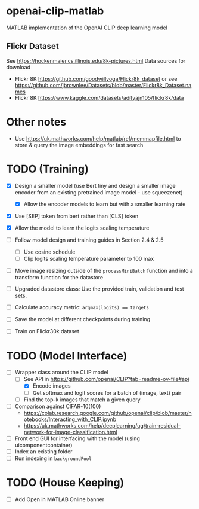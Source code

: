 # openai-clip-matlab
MATLAB implementation of the OpenAI CLIP deep learning model

## Flickr Dataset
See https://hockenmaier.cs.illinois.edu/8k-pictures.html 
Data sources for download
* Flickr 8K https://github.com/goodwillyoga/Flickr8k_dataset or see https://github.com/jbrownlee/Datasets/blob/master/Flickr8k_Dataset.names 
* Flickr 8K https://www.kaggle.com/datasets/adityajn105/flickr8k/data 

# Other notes
* Use https://uk.mathworks.com/help/matlab/ref/memmapfile.html to store & query the image embeddings for fast search

# TODO (Training)
- [x] Design a smaller model (use Bert tiny and design a smaller image encoder from an existing pretrained image model - use squeezenet)
    - [x] Allow the encoder models to learn but with a smaller learning rate
- [x] Use [SEP] token from bert rather than [CLS] token
- [x] Allow the model to learn the logits scaling temperature
- [ ] Follow model design and training guides in Section 2.4 & 2.5
    - [ ] Use cosine schedule
    - [ ] Clip logits scaling temperature parameter to 100 max
- [ ] Move image resizing outside of the `processMiniBatch` function and into a transform function for the datastore
- [ ] Upgraded datastore class: Use the provided train, validation and test sets.
- [ ] Calculate accuracy metric: `argmax(logits) == targets`
- [ ] Save the model at different checkpoints during training
- [ ] Train on Flickr30k dataset


# TODO (Model Interface)
- [ ] Wrapper class around the CLIP model
    - [ ] See API in https://github.com/openai/CLIP?tab=readme-ov-file#api 
        - [x] Encode images
        - [ ] Get softmax and logit scores for a batch of (image, text) pair
    - [ ] Find the top-k images that match a given query
- [ ] Comparison against CIFAR-10(100)
    - https://colab.research.google.com/github/openai/clip/blob/master/notebooks/Interacting_with_CLIP.ipynb 
    - https://uk.mathworks.com/help/deeplearning/ug/train-residual-network-for-image-classification.html 
- [ ] Front end GUI for interfacing with the model (using uicomponentcontainer)
- [ ] Index an existing folder
- [ ] Run indexing in `backgroundPool` 

# TODO (House Keeping)
- [ ] Add Open in MATLAB Online banner